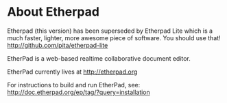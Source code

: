 # About Etherpad
Etherpad (this version) has been superseded by Etherpad Lite which is a much faster, lighter, more awesome piece of software.  You should use that!  <http://github.com/pita/etherpad-lite>

EtherPad is a web-based realtime collaborative document editor.

EtherPad currently lives at <http://etherpad.org>

For instructions to build and run EtherPad, see: <http://doc.etherpad.org/ep/tag/?query=installation>
